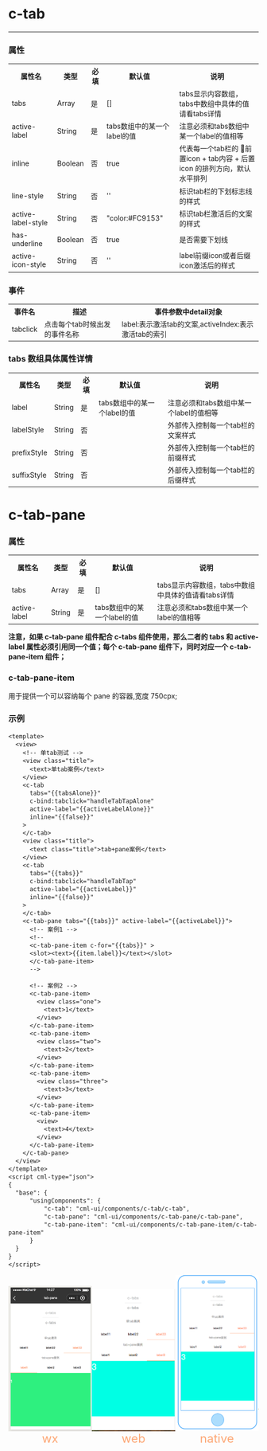 # c-tab

---

### 属性

<table>
    <tr>
        <th>属性名</th>
        <th>类型</th>
        <th>必填</th>
        <th>默认值</th>
        <th>说明</th>
    </tr>
    <tr>
        <td>tabs</td>
        <td>Array</td>
        <td>是</td>
        <td>[]</td>
        <td>tabs显示内容数组，tabs中数组中具体的值请看tabs详情</td>
    </tr>
    <tr>
        <td>active-label</td>
        <td>String</td>
        <td>是</td>
        <td>tabs数组中的某一个label的值</td>
        <td>注意必须和tabs数组中某一个label的值相等</td>
    </tr>
    <tr>
        <td>inline</td>
        <td>Boolean</td>
        <td>否</td>
        <td>true</td>
        <td>代表每一个tab栏的 前置icon + tab内容 + 后置icon 的排列方向，默认水平排列</td>
    </tr>
    <tr>
        <td>line-style</td>
        <td>String</td>
        <td>否</td>
        <td>''</td>
        <td>标识tab栏的下划标志线的样式</td>
    </tr>
    <tr>
        <td>active-label-style</td>
        <td>String</td>
        <td>否</td>
        <td>"color:#FC9153"</td>
        <td>标识tab栏激活后的文案的样式</td>
    </tr>
    <tr>
        <td>has-underline</td>
        <td>Boolean</td>
        <td>否</td>
        <td>true</td>
        <td>是否需要下划线</td>
    </tr>
    <tr>
        <td>active-icon-style</td>
        <td>String</td>
        <td>否</td>
        <td>''</td>
        <td>label前缀icon或者后缀icon激活后的样式</td>
    </tr>
</table>

### 事件

<table>
    <tr>
        <th>事件名</th>
        <th>描述</th>
        <th>事件参数中detail对象</th>
    </tr>
    <tr>
        <td>tabclick</td>
        <td>点击每个tab时候出发的事件名称</td>
        <td>label:表示激活tab的文案,activeIndex:表示激活tab的索引</td>
    </tr>
</table>

### tabs 数组具体属性详情

<table>
    <tr>
        <th>属性名</th>
        <th>类型</th>
        <th>必填</th>
        <th>默认值</th>
        <th>说明</th>
    </tr>
    <tr>
        <td>label</td>
        <td>String</td>
        <td>是</td>
        <td>tabs数组中的某一个label的值</td>
        <td>注意必须和tabs数组中某一个label的值相等</td>
    </tr>
    <tr>
        <td>labelStyle</td>
        <td>String</td>
        <td>否</td>
        <td></td>
        <td>外部传入控制每一个tab栏的文案样式</td>
    </tr>
    <tr>
        <td>prefixStyle</td>
        <td>String</td>
        <td>否</td>
        <td></td>
        <td>外部传入控制每一个tab栏的前缀样式</td>
    </tr>
    <tr>
        <td>suffixStyle</td>
        <td>String</td>
        <td>否</td>
        <td></td>
        <td>外部传入控制每一个tab栏的后缀样式</td>
    </tr>
</table>

# c-tab-pane

### 属性

<table>
    <tr>
        <th>属性名</th>
        <th>类型</th>
        <th>必填</th>
        <th>默认值</th>
        <th>说明</th>
    </tr>
    <tr>
        <td>tabs</td>
        <td>Array</td>
        <td>是</td>
        <td>[]</td>
        <td>tabs显示内容数组，tabs中数组中具体的值请看tabs详情</td>
    </tr>
    <tr>
        <td>active-label</td>
        <td>String</td>
        <td>是</td>
        <td>tabs数组中的某一个label的值</td>
        <td>注意必须和tabs数组中某一个label的值相等</td>
    </tr>
</table>

**注意，如果 c-tab-pane 组件配合 c-tabs 组件使用，那么二者的 tabs 和 active-label 属性必须引用同一个值；每个 c-tab-pane 组件下，同时对应一个 c-tab-pane-item 组件；**

### c-tab-pane-item

用于提供一个可以容纳每个 pane 的容器,宽度 750cpx;

### 示例

```vue
<template>
  <view>
    <!-- 单tab测试 -->
    <view class="title">
      <text>单tab案例</text>
    </view>
    <c-tab
      tabs="{{tabsAlone}}"
      c-bind:tabclick="handleTabTapAlone"
      active-label="{{activeLabelAlone}}"
      inline="{{false}}"
    >
    </c-tab>
    <view class="title">
      <text class="title">tab+pane案例</text>
    </view>
    <c-tab
      tabs="{{tabs}}"
      c-bind:tabclick="handleTabTap"
      active-label="{{activeLabel}}"
      inline="{{false}}"
    >
    </c-tab>
    <c-tab-pane tabs="{{tabs}}" active-label="{{activeLabel}}">
      <!-- 案例1 -->
      <!-- 
      <c-tab-pane-item c-for="{{tabs}}" >
      <slot><text>{{item.label}}</text></slot>
      </c-tab-pane-item> 
      -->

      <!-- 案例2 -->
      <c-tab-pane-item>
        <view class="one">
          <text>1</text>
        </view>
      </c-tab-pane-item>
      <c-tab-pane-item>
        <view class="two">
          <text>2</text>
        </view>
      </c-tab-pane-item>
      <c-tab-pane-item>
        <view class="three">
          <text>3</text>
        </view>
      </c-tab-pane-item>
      <c-tab-pane-item>
        <view>
          <text>4</text>
        </view>
      </c-tab-pane-item>
    </c-tab-pane>
  </view>
</template>
<script cml-type="json">
{
  "base": {
      "usingComponents": {
          "c-tab": "cml-ui/components/c-tab/c-tab",
          "c-tab-pane": "cml-ui/components/c-tab-pane/c-tab-pane",
          "c-tab-pane-item": "cml-ui/components/c-tab-pane-item/c-tab-pane-item"
      }
  }
}
</script>
```

<div style="display: flex;flex-direction: row;justify-content: space-around; align-items: flex-end;">
  <div style="display: flex;flex-direction: column;align-items: center;">
    <img src="../images/c-tabs-wx.png" width="200px" height="100%" />
    <text style="color: #fda775;font-size: 24px;">wx</text>
  </div>
  <div style="display: flex;flex-direction: column;align-items: center;">
    <img src="../images/c-tabs-web.png" width="200px" height="100%"/>
    <text style="color: #fda775;font-size: 24px;">web</text>
  </div>
  <div style="display: flex;flex-direction: column;align-items: center;">
    <img src="../images/c-tabs-weex.png" width="200px" height="100%"/>
    <text style="color: #fda775;font-size: 24px;">native</text>
  </div>
</div>
